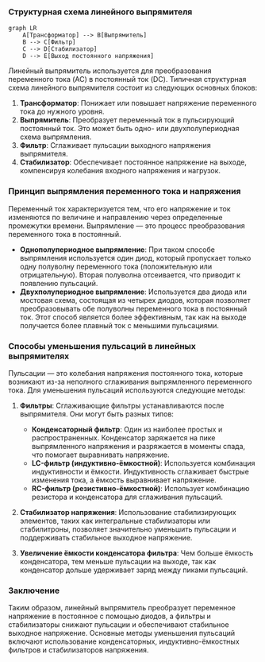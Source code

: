 ### Структурная схема линейного выпрямителя
```mermaid
graph LR
    A[Трансформатор] --> B[Выпрямитель]
    B --> C[Фильтр]
    C --> D[Стабилизатор]
    D --> E[Выход постоянного напряжения]
```
Линейный выпрямитель используется для преобразования переменного тока (AC) в постоянный ток (DC). Типичная структурная схема линейного выпрямителя состоит из следующих основных блоков:

1. **Трансформатор**: Понижает или повышает напряжение переменного тока до нужного уровня.
2. **Выпрямитель**: Преобразует переменный ток в пульсирующий постоянный ток. Это может быть одно- или двухполупериодная схема выпрямления.
3. **Фильтр**: Сглаживает пульсации выходного напряжения выпрямителя.
4. **Стабилизатор**: Обеспечивает постоянное напряжение на выходе, компенсируя колебания входного напряжения и нагрузок.

### Принцип выпрямления переменного тока и напряжения
Переменный ток характеризуется тем, что его напряжение и ток изменяются по величине и направлению через определенные промежутки времени. Выпрямление — это процесс преобразования переменного тока в постоянный.

- **Однополупериодное выпрямление**: При таком способе выпрямления используется один диод, который пропускает только одну полуволну переменного тока (положительную или отрицательную). Вторая полуволна отсеивается, что приводит к появлению пульсаций.
- **Двухполупериодное выпрямление**: Используется два диода или мостовая схема, состоящая из четырех диодов, которая позволяет преобразовывать обе полуволны переменного тока в постоянный ток. Этот способ является более эффективным, так как на выходе получается более плавный ток с меньшими пульсациями.

### Способы уменьшения пульсаций в линейных выпрямителях
Пульсации — это колебания напряжения постоянного тока, которые возникают из-за неполного сглаживания выпрямленного переменного тока. Для уменьшения пульсаций используются следующие методы:

1. **Фильтры**: Сглаживающие фильтры устанавливаются после выпрямителя. Они могут быть разных типов:
   - **Конденсаторный фильтр**: Один из наиболее простых и распространенных. Конденсатор заряжается на пике выпрямленного напряжения и разряжается в моменты спада, что помогает выравнивать напряжение.
   - **LC-фильтр (индуктивно-ёмкостной)**: Используется комбинация индуктивности и ёмкости. Индуктивность сглаживает быстрые изменения тока, а ёмкость выравнивает напряжение.
   - **RC-фильтр (резистивно-ёмкостной)**: Использует комбинацию резистора и конденсатора для сглаживания пульсаций.

2. **Стабилизатор напряжения**: Использование стабилизирующих элементов, таких как интегральные стабилизаторы или стабилитроны, позволяет значительно уменьшить пульсации и поддерживать стабильное выходное напряжение.

3. **Увеличение ёмкости конденсатора фильтра**: Чем больше ёмкость конденсатора, тем меньше пульсации на выходе, так как конденсатор дольше удерживает заряд между пиками пульсаций.

### Заключение
Таким образом, линейный выпрямитель преобразует переменное напряжение в постоянное с помощью диодов, а фильтры и стабилизаторы снижают пульсации и обеспечивают стабильное выходное напряжение. Основные методы уменьшения пульсаций включают использование конденсаторных, индуктивно-ёмкостных фильтров и стабилизаторов напряжения.
